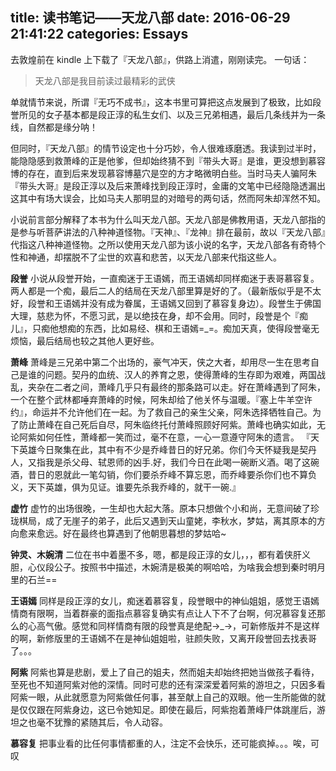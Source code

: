 title: 读书笔记——天龙八部
date: 2016-06-29 21:41:22
categories: Essays
---

去敦煌前在 kindle 上下载了『天龙八部』，供路上消遣，刚刚读完。
一句话：
>天龙八部是我目前读过最精彩的武侠
<!-- more -->

单就情节来说，所谓『无巧不成书』，这本书里可算把这点发展到了极致，比如段誉所见的女子基本都是段正淳的私生女们、以及三兄弟相遇，最后几条线并为一条线，自然都是缘分呐！

但同时，『天龙八部』的情节设定也十分巧妙，令人很难琢磨透。我读到过半时，能隐隐感到救萧峰的正是他爹，但却始终猜不到『带头大哥』是谁，更没想到慕容博的存在，直到后来发现慕容博墓穴是空的方才略微明白些。当时马夫人骗阿朱『带头大哥』是段正淳以及后来萧峰找到段正淳时，金庸的文笔中已经隐隐透漏出这其中有场大误会，比如马夫人那明显的对暗号的两句话，然而阿朱却浑然不知。

小说前言部分解释了本书为什么叫天龙八部。天龙八部是佛教用语，天龙八部指的是参与听菩萨讲法的八种神道怪物。『天神』、『龙神』排在最前，故以『天龙八部』代指这八种神道怪物。之所以使用天龙八部为该小说的名字，天龙八部各有奇特个性和神通，却摆脱不了尘世的欢喜和悲苦，以天龙八部来代指这些人。

**段誉**
小说从段誉开始，一直痴迷于王语嫣，而王语嫣却同样痴迷于表哥慕容复。两人都是一个痴，最后二人的结局在天龙八部里算是好的了。（最新版似乎是不太好，段誉和王语嫣并没有成为眷属，王语嫣又回到了慕容复身边）。段誉生于佛国大理，慈悲为怀，不愿习武，是以绝技在身，却不会用。同时，段誉是个『痴儿』，只痴他想痴的东西，比如易经、棋和王语嫣=_=。痴加天真，使得段誉毫无烦恼，最后结局也较之其他人更好些。

**萧峰**
萧峰是三兄弟中第二个出场的，豪气冲天，侠之大者，却用尽一生在思考自己是谁的问题。契丹的血统、汉人的养育之恩，使得萧峰的生存即为艰难，两国战乱，夹杂在二者之间，萧峰几乎只有最终的那条路可以走。好在萧峰遇到了阿朱，一个在整个武林都唾弃萧峰的时候，阿朱却给了他关怀与温暖。『塞上牛羊空许约』，命运并不允许他们在一起。为了救自己的亲生父亲，阿朱选择牺牲自己。为了防止萧峰在自己死后自尽，阿朱临终托付萧峰照顾好阿紫。萧峰也确实如此，无论阿紫如何任性，萧峰都一笑而过，毫不在意，一心一意遵守阿朱的遗言。
『天下英雄今日聚集在此，其中有不少是乔峰昔日的好兄弟。你们今天怀疑我是契丹人，又指我是杀父母、轼恩师的凶手.好，我们今日在此喝一碗断义酒。喝了这碗酒，昔日的恩就此一笔勾销，你们要杀乔峰不算忘恩，而乔峰要杀你们也不算负义，天下英雄，俱为见证。谁要先杀我乔峰的，就干一碗.』

**虚竹**
虚竹的出场很晚，一生却也大起大落。原本只想做个小和尚，无意间破了珍珑棋局，成了无崖子的弟子，此后又遇到天山童姥，李秋水，梦姑，离其原本的方向愈来愈远。好在最终也算遇到了他朝思暮想的梦姑哈~

**钟灵、木婉清**
二位在书中着墨不多，嗯，都是段正淳的女儿，，，都有着侠肝义胆，心仪段公子。按照书中描述，木婉清是极美的啊哈哈，为啥我会想到秦时明月里的石兰==

**王语嫣**
同样是段正淳的女儿，痴迷着慕容复，段誉眼中的神仙姐姐，感觉王语嫣情商有限啊，当着群豪的面指点慕容复确实有点让人下不了台啊，何况慕容复还那么的心高气傲。感觉和同样情商有限的段誉真是绝配→_→，可新修版并不是这样的啊，新修版里的王语嫣不在是神仙姐姐啦，驻颜失败，又离开段誉回去找表哥了。。。

**阿紫**
阿紫也算是悲剧，爱上了自己的姐夫，然而姐夫却始终把她当做孩子看待，至死也不知道阿紫对他的深情。同时可悲的还有深深爱着阿紫的游坦之，只因多看阿紫一眼，从此就愿意为阿紫做任何事，甚至献上自己的双眼。他一生所能做的就是仅仅跟在阿紫身边，这已令她知足。即使在最后，阿紫抱着萧峰尸体跳崖后，游坦之也毫不犹豫的紧随其后，令人动容。

**慕容复**
把事业看的比任何事情都重的人，注定不会快乐，还可能疯掉。。。唉，可叹
